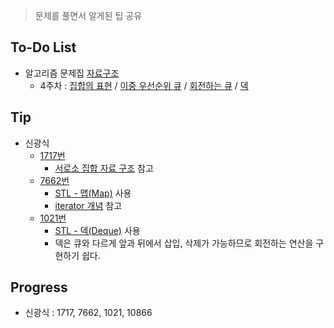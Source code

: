 > 문제를 풀면서 알게된 팁 공유

## To-Do List
- 알고리즘 문제집 [자료구조](https://www.acmicpc.net/workbook/view/1442)
    - 4주차 : [집합의 표현](https://www.acmicpc.net/problem/1717) / 
    [이중 우선순위 큐](https://www.acmicpc.net/problem/7662) / 
    [회전하는 큐](https://www.acmicpc.net/problem/1021) / 
    [덱](https://www.acmicpc.net/problem/10866)

## Tip
- 신광식
    - [1717번](https://github.com/mel1015/algorithm-study/blob/1717/Winter_Vacation/week_4/1717_mel1015.cpp)
        - [서로소 집합 자료 구조](https://ko.wikipedia.org/wiki/%EC%84%9C%EB%A1%9C%EC%86%8C_%EC%A7%91%ED%95%A9_%EC%9E%90%EB%A3%8C_%EA%B5%AC%EC%A1%B0)
            참고
    - [7662번](https://github.com/mel1015/algorithm-study/blob/7662/Winter_Vacation/week_4/7662_mel1015.cpp)
        - [STL - 맵(Map)](http://www.hanbit.co.kr/channel/category/category_view.html?cms_code=CMS9990721111) 사용
        - [iterator 개념](http://hyeonstorage.tistory.com/318) 참고
    - [1021번](https://github.com/mel1015/algorithm-study/blob/1021/Winter_Vacation/week_4/1021_mel1015.cpp)
        - [STL - 덱(Deque)](http://www.hanbit.co.kr/channel/category/category_view.html?cms_code=CMS3942847236) 사용
        - 덱은 큐와 다르게 앞과 뒤에서 삽입, 삭제가 가능하므로 회전하는 연산을 구현하기 쉽다.
        
## Progress
- 신광식 : 1717, 7662, 1021, 10866